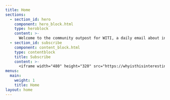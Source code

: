 ```yaml
---
title: Home
sections:
  - section_id: hero
    component: hero_block.html
    type: heroblock
    content: >-
      Welcome to the community outpost for WITI, a daily email about interesting things from [Noah Brier](https://twitter.com/heyitsnoah), [Colin Nagy](https://twitter.com/cjn), and [friends](/contributors).
  - section_id: subscribe
    component: content_block.html
    type: contentblock
    title: Subscribe
    content: >-
      <iframe width="480" height="320" src="https://whyisthisinteresting.substack.com/embed" frameborder="0" scrolling="no"></iframe>
menus:
  main:
    weight: 1
    title: Home
layout: home
---
```

